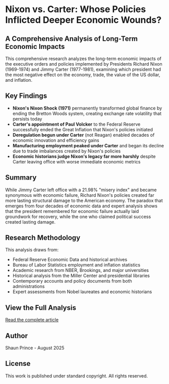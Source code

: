 # Nixon vs. Carter: Whose Policies Inflicted Deeper Economic Wounds?

## A Comprehensive Analysis of Long-Term Economic Impacts

This comprehensive research analyzes the long-term economic impacts of the executive orders and policies implemented by Presidents Richard Nixon (1969-1974) and Jimmy Carter (1977-1981), examining which president had the most negative effect on the economy, trade, the value of the US dollar, and inflation.

## Key Findings

- **Nixon's Nixon Shock (1971)** permanently transformed global finance by ending the Bretton Woods system, creating exchange rate volatility that persists today
- **Carter's appointment of Paul Volcker** to the Federal Reserve successfully ended the Great Inflation that Nixon's policies initiated
- **Deregulation begun under Carter** (not Reagan) enabled decades of economic innovation and efficiency gains
- **Manufacturing employment peaked under Carter** and began its decline due to trade imbalances created by Nixon's policies
- **Economic historians judge Nixon's legacy far more harshly** despite Carter leaving office with worse immediate economic metrics

## Summary

While Jimmy Carter left office with a 21.98% "misery index" and became synonymous with economic failure, Richard Nixon's policies created far more lasting structural damage to the American economy. The paradox that emerges from four decades of economic data and expert analysis shows that the president remembered for economic failure actually laid groundwork for recovery, while the one who claimed political success created lasting damage.

## Research Methodology

This analysis draws from:
- Federal Reserve Economic Data and historical archives
- Bureau of Labor Statistics employment and inflation statistics
- Academic research from NBER, Brookings, and major universities
- Historical analysis from the Miller Center and presidential libraries
- Contemporary accounts and policy documents from both administrations
- Expert assessments from Nobel laureates and economic historians

## View the Full Analysis

[Read the complete article](https://suparious.github.io/nixon-carter-economic-analysis/)

## Author

Shaun Prince - August 2025

## License

This work is published under standard copyright. All rights reserved.
